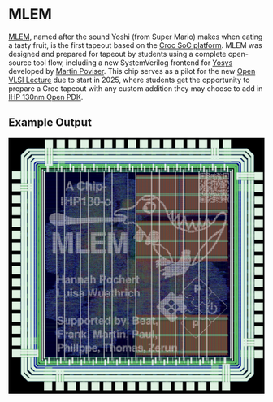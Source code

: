 # MLEM

[MLEM](http://asic.ethz.ch/2024/MLEM.html), named after the sound Yoshi (from Super Mario) makes when eating a tasty fruit, is the first tapeout based on the [Croc SoC platform](https://github.com/pulp-platform/croc). MLEM was designed and prepared for tapeout by students using a complete open- source tool flow, including a new SystemVerilog frontend for [Yosys](https://yosyshq.net/yosys/) developed by [Martin Poviser](https://github.com/povik/yosys-slang). This chip serves as a pilot for the new [Open VLSI Lecture](https://vlsi.ethz.ch/) due to start in 2025, where students get the opportunity to prepare a Croc tapeout with any custom addition they may choose to add in [IHP 130nm Open PDK](https://github.com/IHP-GmbH/IHP-Open-PDK).

## Example Output

![MLEM Result](mlem_render.jpg)
